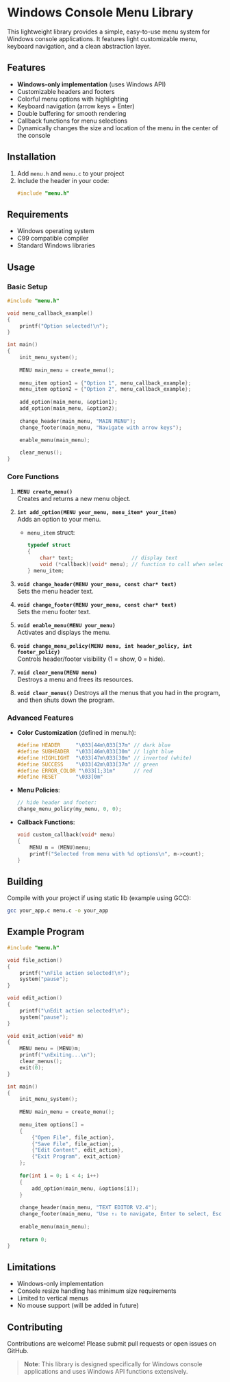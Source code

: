 # Windows Console Menu Library

This lightweight library provides a simple, easy-to-use menu system for Windows console applications. It features light customizable menu, keyboard navigation, and a clean abstraction layer.

## Features

- **Windows-only implementation** (uses Windows API)
- Customizable headers and footers
- Colorful menu options with highlighting
- Keyboard navigation (arrow keys + Enter)
- Double buffering for smooth rendering
- Callback functions for menu selections
- Dynamically changes the size and location of the menu in the center of the console

## Installation

1. Add `menu.h` and `menu.c` to your project
2. Include the header in your code:
   ```c
   #include "menu.h"
   ```

## Requirements

- Windows operating system
- C99 compatible compiler
- Standard Windows libraries

## Usage

### Basic Setup

```c
#include "menu.h"

void menu_callback_example()
{
    printf("Option selected!\n");
}

int main()
{
    init_menu_system();
    
    MENU main_menu = create_menu();
    
    menu_item option1 = {"Option 1", menu_callback_example};
    menu_item option2 = {"Option 2", menu_callback_example};
    
    add_option(main_menu, &option1);
    add_option(main_menu, &option2);
    
    change_header(main_menu, "MAIN MENU");
    change_footer(main_menu, "Navigate with arrow keys");
    
    enable_menu(main_menu);

    clear_menus();
}
```

### Core Functions

1. **`MENU create_menu()`**  
   Creates and returns a new menu object.

2. **`int add_option(MENU your_menu, menu_item* your_item)`**  
   Adds an option to your menu.  
   - `menu_item` struct:
     ```c
     typedef struct
     {
         char* text;                   // display text
         void (*callback)(void* menu); // function to call when selected
     } menu_item;
     ```

3. **`void change_header(MENU your_menu, const char* text)`**  
   Sets the menu header text.

4. **`void change_footer(MENU your_menu, const char* text)`**  
   Sets the menu footer text.

5. **`void enable_menu(MENU your_menu)`**  
   Activates and displays the menu.

6. **`void change_menu_policy(MENU menu, int header_policy, int footer_policy)`**  
   Controls header/footer visibility (1 = show, 0 = hide).

7. **`void clear_menu(MENU menu)`**  
   Destroys a menu and frees its resources.

8. **`void clear_menus()`**
   Destroys all the menus that you had in the program, and then shuts down the program.

### Advanced Features

- **Color Customization** (defined in menu.h):
  ```c
  #define HEADER     "\033[44m\033[37m" // dark blue
  #define SUBHEADER  "\033[46m\033[30m" // light blue
  #define HIGHLIGHT  "\033[47m\033[30m" // inverted (white)
  #define SUCCESS    "\033[42m\033[37m" // green
  #define ERROR_COLOR "\033[1;31m"      // red
  #define RESET      "\033[0m" 
  ```

- **Menu Policies**:
  ```c
  // hide header and footer:
  change_menu_policy(my_menu, 0, 0);
  ```

- **Callback Functions**:
  ```c
  void custom_callback(void* menu)
  {
      MENU m = (MENU)menu;
      printf("Selected from menu with %d options\n", m->count);
  }
  ```

## Building

Compile with your project if using static lib (example using GCC):
```bash
gcc your_app.c menu.c -o your_app
```

## Example Program

```c
#include "menu.h"

void file_action()
{
    printf("\nFile action selected!\n");
    system("pause");
}

void edit_action()
{
    printf("\nEdit action selected!\n");
    system("pause");
}

void exit_action(void* m)
{
    MENU menu = (MENU)m;
    printf("\nExiting...\n");
    clear_menus();
    exit(0);
}

int main()
{
    init_menu_system();
    
    MENU main_menu = create_menu();
    
    menu_item options[] =
    {
        {"Open File", file_action},
        {"Save File", file_action},
        {"Edit Content", edit_action},
        {"Exit Program", exit_action}
    };
    
    for(int i = 0; i < 4; i++)
    {
        add_option(main_menu, &options[i]);
    }
    
    change_header(main_menu, "TEXT EDITOR V2.4");
    change_footer(main_menu, "Use ↑↓ to navigate, Enter to select, Esc to exit");
    
    enable_menu(main_menu);
    
    return 0;
}
```

## Limitations

- Windows-only implementation
- Console resize handling has minimum size requirements
- Limited to vertical menus
- No mouse support (will be added in future)

## Contributing

Contributions are welcome! Please submit pull requests or open issues on GitHub.

> **Note**: This library is designed specifically for Windows console applications and uses Windows API functions extensively.
